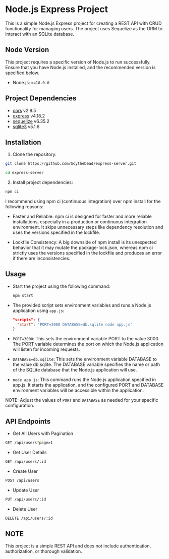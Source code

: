 # Node.js Express Project

This is a simple Node.js Express project for creating a REST API with CRUD functionality for managing users. The project uses Sequelize as the ORM to interact with an SQLite database.

## Node Version

This project requires a specific version of Node.js to run successfully. Ensure that you have Node.js installed, and the recommended version is specified below.

- Node.js: `>=18.0.0`

## Project Dependencies

- [cors](https://www.npmjs.com/package/cors) v2.8.5
- [express](https://www.npmjs.com/package/express) v4.18.2
- [sequelize](https://www.npmjs.com/package/sequelize) v6.35.2
- [sqlite3](https://www.npmjs.com/package/sqlite3) v5.1.6

## Installation

1. Clone the repository:

  ```bash
  git clone https://github.com/ScytheDead/express-server.git

  cd express-server
  ```

2. Install project dependencies:
  ```bash
  npm ci
  ```

I recommend using npm ci (continuous integration) over npm install for the following reasons:

  - Faster and Reliable: npm ci is designed for faster and more reliable installations, especially in a production or continuous integration environment. It skips unnecessary steps like dependency resolution and uses the versions specified in the lockfile.

  - Lockfile Consistency: A big downside of npm install is its unexpected behavior that it may mutate the package-lock.json, whereas npm ci strictly uses the versions specified in the lockfile and produces an error if there are inconsistencies.

## Usage
- Start the project using the following command:
  ```bash
  npm start
  ```
- The provided script sets environment variables and runs a Node.js application using `app.js`:

  ```json
  "scripts": {
    "start": "PORT=3000 DATABASE=db.sqlite node app.js"
  }
  ```

- `PORT=3000`: This sets the environment variable PORT to the value 3000. The PORT variable determines the port on which the Node.js application will listen for incoming requests.
- `DATABASE=db.sqlite`: This sets the environment variable DATABASE to the value db.sqlite. The DATABASE variable specifies the name or path of the SQLite database that the Node.js application will use.
- `node app.js`: This command runs the Node.js application specified in app.js. It starts the application, and the configured PORT and DATABASE environment variables will be accessible within the application.

NOTE: Adjust the values of `PORT` and `DATABASE` as needed for your specific configuration.

## API Endpoints
- Get All Users with Pagination

```bash
GET /api/users?page=1
```

- Get User Details

```bash
GET /api/users/:id
```

- Create User

```bash
POST /api/users
```

- Update User

```bash
PUT /api/users/:id
```

- Delete User

```bash
DELETE /api/users/:id
```

## NOTE
This project is a simple REST API and does not include authentication, authorization, or thorough validation.